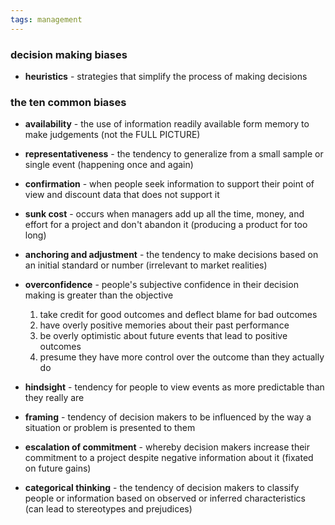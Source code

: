 ```yaml
---
tags: management
---
```


### decision making biases
- **heuristics** - strategies that simplify the process of making decisions

### the ten common biases
- **availability** - the use of information readily available form memory to make judgements (not the FULL PICTURE)

- **representativeness** - the tendency to generalize from a small sample or single event (happening once and again)

- **confirmation** - when people seek information to support their point of view and discount data that does not support it

- **sunk cost** - occurs when managers add up all the time, money, and effort for a project and don't abandon it (producing a product for too long)

- **anchoring and adjustment** - the tendency to make decisions based on an initial standard or number (irrelevant to market realities)

- **overconfidence** - people's subjective confidence in their decision making is greater than the objective 

	1.  take credit for good outcomes and deflect blame for bad outcomes
	2. have overly positive memories about their past performance
	3. be overly optimistic about future events that lead to positive outcomes
	4. presume they have more control over the outcome than they actually do

- **hindsight** - tendency for people to view events as more predictable than they really are

- **framing** - tendency of decision makers to be influenced by the way a situation or problem is presented to them

- **escalation of commitment** - whereby decision makers increase their commitment to a project despite negative information about it (fixated on future gains)

- **categorical thinking** - the tendency of decision makers to classify people or information based on observed or inferred characteristics (can lead to stereotypes and prejudices)